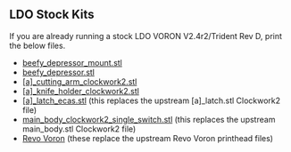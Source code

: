 ## LDO Stock Kits

If you are already running a stock LDO VORON V2.4r2/Trident Rev D, print the below files.

- [beefy_depressor_mount.stl](https://github.com/thunderkeys/FilamAtrix/blob/main/STLs/beefy_depressor_mount.stl)
- [beefy_depressor.stl](https://github.com/thunderkeys/FilamAtrix/blob/main/STLs/beefy_depressor.stl)
- [\[a\]\_cutting_arm_clockwork2.stl](https://github.com/thunderkeys/FilamAtrix/blob/main/STLs/Clockwork2/%5Ba%5D_cutting_arm_clockwork2.stl)
- [\[a\]\_knife_holder_clockwork2.stl](https://github.com/thunderkeys/FilamAtrix/blob/main/STLs/Clockwork2/%5Ba%5D_knife_holder_clockwork2.stl)
- [\[a\]\_latch_ecas.stl](https://github.com/thunderkeys/FilamAtrix/blob/main/STLs/Clockwork2/%5Ba%5D_latch_ecas.stl) (this replaces the upstream \[a\]\_latch.stl Clockwork2 file)
- [main_body_clockwork2_single_switch.stl](https://github.com/thunderkeys/FilamAtrix/blob/main/STLs/Clockwork2/main_body_clockwork2_single_switch.stl) (this replaces the upstream main_body.stl Clockwork2 file)
- [Revo Voron](https://github.com/thunderkeys/FilamAtrix/tree/main/STLs/Stealthburner/Printheads/revo_voron) (these replace the upstream Revo Voron printhead files)
